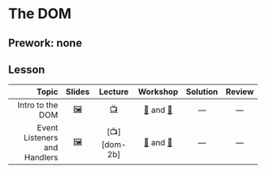 # The DOM

## Prework: none

## Lesson

Topic | Slides | Lecture | Workshop | Solution | Review
-----:|:------:|:-------:|:--------:|:--------:|:-----:
Intro to the DOM | [🖼️][dom-1a] | [📺][dom-1b] | [🔬][dom-1c-1] and [🤝][dom-1c-2] | — | —
Event Listeners and Handlers | [🖼️][dom-2a] | [📺][dom-2b] | [🔬][dom-2c-1] and [🤝][dom-2c-2] | — | —

[dom-1a]: 1-intro-to-the-dom/Intro%20to%20the%20DOM.pdf
[dom-1b]: https://youtu.be/2xb826Do-Y4
[dom-1c-1]: https://learn.fullstackacademy.com/workshop/5a7b63826759b0000495a518/landing
[dom-1c-2]: https://learn.fullstackacademy.com/workshop/5a7a29369cdac30004ec4f86/landing
[dom-2a]: 2-event-listeners-and-handlers/Event%20Listeners%20and%20Handlers.pdf
[dom-1b]: https://youtu.be/Kbia_DPEmyk
[dom-2c-1]: https://learn.fullstackacademy.com/workshop/5a987e7389c7590004711468/landing
[dom-2c-2]: https://learn.fullstackacademy.com/workshop/5a78dd00f8936400041bdb68/landing
